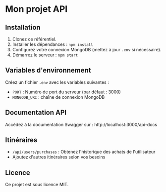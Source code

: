 # Mon projet API

## Installation
1. Clonez ce référentiel.
2. Installer les dépendances : `npm install`
3. Configurez votre connexion MongoDB (mettez à jour `.env` si nécessaire).
4. Démarrez le serveur : `npm start`

## Variables d'environnement
Créez un fichier `.env` avec les variables suivantes :
- `PORT` : Numéro de port du serveur (par défaut : 3000)
- `MONGODB_URI` : chaîne de connexion MongoDB

## Documentation API
Accédez à la documentation Swagger sur : http://localhost:3000/api-docs

## Itinéraires
- `/api/users/purchases` : Obtenez l'historique des achats de l'utilisateur
- Ajoutez d'autres itinéraires selon vos besoins

## Licence
Ce projet est sous licence MIT.